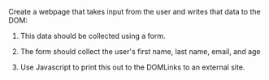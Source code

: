 Create a webpage that takes input from the user and writes that data to the DOM:

1. This data should be collected using a form.

2. The form should collect the user's first name, last name, email, and age

3. Use Javascript to print this out to the DOMLinks to an external site.
